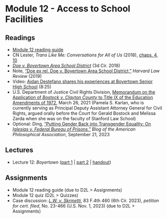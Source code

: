 # Module 12 - Access to School Facilities

## Readings

- [Module 12 reading guide](https://github.com/dingherself/phil-324/raw/main/reading-guides/12-reading-guide.docx)
- CN Lester, *Trans Like Me: Conversations for All of Us* (2018), [chaps. 4, 10](https://arizona.box.com/s/6j940m4tsta61rfjdp136aft040yaihc)
- [*Doe v. Boyertown Area School District*](http://www2.ca3.uscourts.gov/opinarch/173113ppan.pdf) (3d Cir. 2018)
- Note, [“Doe ex rel. Doe v. Boyertown Area School District,”](https://harvardlawreview.org/2019/05/doe-ex-rel-doe-v-boyertown-area-school-district/) *Harvard Law Review* (2019)
- Video: [Aidan Destefano shares his experiences at Boyertown Senior High School](https://www.youtube.com/watch?v=CQdYeKHhW4k) (8:25)
- U.S. Department of Justice Civil Rights Division, [Memorandum on the Application of *Bostock v. Clayton County* to Title IX of the Education Amendments of 1972](https://www.justice.gov/crt/page/file/1383026/download), March 26, 2021 (Pamela S. Karlan, who is currently serving as Principal Deputy Assistant Attorney General for Civil Rights, argued orally before the Court for Gerald Bostock and Melissa Zarda when she was on the faculty of Stanford Law School)
- Optional: Ding, [“Putting Gender Back into Transgender Equality: On *Iglesias v. Federal Bureau of Prisons*,”](https://blog.apaonline.org/2023/09/21/putting-gender-back-into-transgender-equality-on-iglesias-v-federal-bureau-of-prisons/) *Blog of the American Philosophical Association*, September 21, 2023

## Lectures

- Lecture 12: *Boyertown* ([part 1](https://youtu.be/adXT4by8GNk) \| [part 2](https://youtu.be/LJ2iKjST7D8) \| [handout](https://github.com/dingherself/phil-324/blob/main/handouts/12-boyertown.md))

## Assignments

- Module 12 reading guide (due to D2L > Assignments)
- Module 12 quiz (D2L > Quizzes)
- Case discussion: [*L.W. v. Skrmetti*](https://github.com/dingherself/phil-324/blob/main/case-discussions.md#gender-affirming-care-modules-1112), 83 F.4th 460 (6th Cir. 2023), *petition for cert. filed*, No. 23-466 (U.S. Nov. 1, 2023) (due to D2L > Assignments)
